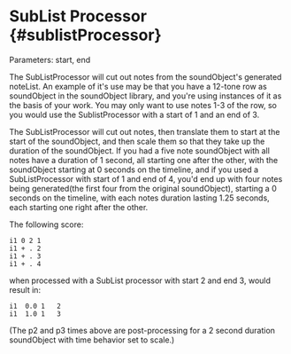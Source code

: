 SubList Processor {#sublistProcessor}
=================

Parameters: start, end

The SubListProcessor will cut out notes from the soundObject\'s
generated noteList. An example of it\'s use may be that you have a
12-tone row as soundObject in the soundObject library, and you\'re using
instances of it as the basis of your work. You may only want to use
notes 1-3 of the row, so you would use the SublistProcessor with a start
of 1 and an end of 3.

The SubListProcessor will cut out notes, then translate them to start at
the start of the soundObject, and then scale them so that they take up
the duration of the soundObject. If you had a five note soundObject with
all notes have a duration of 1 second, all starting one after the other,
with the soundObject starting at 0 seconds on the timeline, and if you
used a SubListProcessor with start of 1 and end of 4, you\'d end up with
four notes being generated(the first four from the original
soundObject), starting a 0 seconds on the timeline, with each notes
duration lasting 1.25 seconds, each starting one right after the other.

The following score:

    i1 0 2 1
    i1 + . 2
    i1 + . 3
    i1 + . 4

when processed with a SubList processor with start 2 and end 3, would
result in:

    i1  0.0 1   2
    i1  1.0 1   3

(The p2 and p3 times above are post-processing for a 2 second duration
soundObject with time behavior set to scale.)
